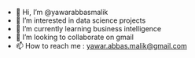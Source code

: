 - 👋 Hi, I’m @yawarabbasmalik
- 👀 I’m interested in data science projects
- 🌱 I’m currently learning business intelligence
- 💞️ I’m looking to collaborate on gmail
- 📫 How to reach me : yawar.abbas.malik@gmail.com

<!---
yawarabbasmalik/yawarabbasmalik is a ✨ special ✨ repository because its `README.md` (this file) appears on your GitHub profile.
You can click the Preview link to take a look at your changes.
--->
